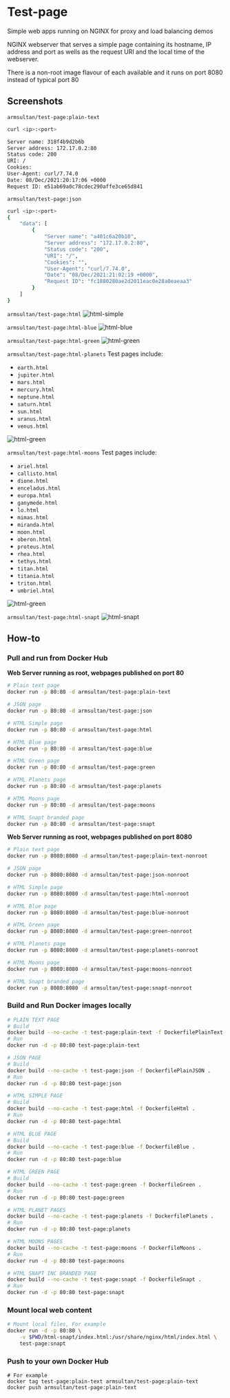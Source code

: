 
# Test-page

Simple web apps running on NGINX for proxy and load balancing demos 

NGINX webserver that serves a simple page containing its hostname, IP address
and port as wells as the request URI and the local time of the webserver.

There is a non-root image flavour of each available and it runs on port 8080
instead of typical port 80

## Screenshots

`armsultan/test-page:plain-text`
```bash
curl <ip>:<port>

Server name: 318f4b9d2b6b
Server address: 172.17.0.2:80
Status code: 200
URI: /
Cookies: 
User-Agent: curl/7.74.0
Date: 08/Dec/2021:20:17:06 +0000
Request ID: e51ab69a0c78cdec290affe3ce65d841
```

`armsultan/test-page:json`
```bash
curl <ip>:<port>
{
    "data": [
        {
            "Server name": "a401c6a20b10",
            "Server address": "172.17.0.2:80",
            "Status code": "200",
            "URI": "/",
            "Cookies": "",
            "User-Agent": "curl/7.74.0",
            "Date": "08/Dec/2021:21:02:19 +0000",
            "Request ID": "fc1880280ae2d2011eac0e28a0eaeaa3"
        }
    ]
}
```

`armsultan/test-page:html`
![html-simple](media/html-simple.png)

`armsultan/test-page:html-blue`
![html-blue](media/html-blue.png)

`armsultan/test-page:html-green`
![html-green](media/html-green.png)

`armsultan/test-page:html-planets`
Test pages include:
 * `earth.html`
 * `jupiter.html`
 * `mars.html`
 * `mercury.html`
 * `neptune.html`
 * `saturn.html`
 * `sun.html`
 * `uranus.html`
 * `venus.html`

![html-green](media/html-planets.png)

`armsultan/test-page:html-moons`
Test pages include:
 * `ariel.html`
 * `callisto.html`
 * `dione.html`
 * `enceladus.html`
 * `europa.html`
 * `ganymede.html`
 * `lo.html`
 * `mimas.html`
 * `miranda.html`
 * `moon.html`
 * `oberon.html`
 * `proteus.html`
 * `rhea.html`
 * `tethys.html`
 * `titan.html`
 * `titania.html`
 * `triton.html`
 * `umbriel.html`

![html-green](media/html-moons.png)

`armsultan/test-page:html-snapt`
![html-snapt](media/html-snapt.png)

## How-to

### Pull and run from Docker Hub

**Web Server running as root, webpages published on port 80**

```bash
# Plain text page
docker run -p 80:80 -d armsultan/test-page:plain-text

# JSON page
docker run -p 80:80 -d armsultan/test-page:json

# HTML Simple page
docker run -p 80:80 -d armsultan/test-page:html

# HTML Blue page
docker run -p 80:80 -d armsultan/test-page:blue

# HTML Green page
docker run -p 80:80 -d armsultan/test-page:green

# HTML Planets page
docker run -p 80:80 -d armsultan/test-page:planets

# HTML Moons page
docker run -p 80:80 -d armsultan/test-page:moons

# HTML Snapt branded page
docker run -p 80:80 -d armsultan/test-page:snapt
```

**Web Server running as root, webpages published on port 8080**

```bash
# Plain text page
docker run -p 8080:8080 -d armsultan/test-page:plain-text-nonroot

# JSON page
docker run -p 8080:8080 -d armsultan/test-page:json-nonroot

# HTML Simple page
docker run -p 8080:8080 -d armsultan/test-page:html-nonroot

# HTML Blue page
docker run -p 8080:8080 -d armsultan/test-page:blue-nonroot

# HTML Green page
docker run -p 8080:8080 -d armsultan/test-page:green-nonroot

# HTML Planets page
docker run -p 8080:8080 -d armsultan/test-page:planets-nonroot

# HTML Moons page
docker run -p 8080:8080 -d armsultan/test-page:moons-nonroot

# HTML Snapt branded page
docker run -p 8080:8080 -d armsultan/test-page:snapt-nonroot
```

### Build and Run Docker images locally

```bash
# PLAIN TEXT PAGE
# Build 
docker build --no-cache -t test-page:plain-text -f DockerfilePlainText .
# Run
docker run -d -p 80:80 test-page:plain-text

# JSON PAGE
# Build 
docker build --no-cache -t test-page:json -f DockerfilePlainJSON .
# Run
docker run -d -p 80:80 test-page:json

# HTML SIMPLE PAGE
# Build 
docker build --no-cache -t test-page:html -f DockerfileHtml .
# Run
docker run -d -p 80:80 test-page:html

# HTML BLUE PAGE
# Build 
docker build --no-cache -t test-page:blue -f DockerfileBlue .
# Run
docker run -d -p 80:80 test-page:blue

# HTML GREEN PAGE
# Build 
docker build --no-cache -t test-page:green -f DockerfileGreen .
# Run
docker run -d -p 80:80 test-page:green

# HTML PLANET PAGES
docker build --no-cache -t test-page:planets -f DockerfilePlanets .
# Run
docker run -d -p 80:80 test-page:planets

# HTML MOONS PAGES
docker build --no-cache -t test-page:moons -f DockerfileMoons .
# Run
docker run -d -p 80:80 test-page:moons

# HTML SNAPT INC BRANDED PAGE
docker build --no-cache -t test-page:snapt -f DockerfileSnapt .
# Run
docker run -d -p 80:80 test-page:snapt
```

### Mount local web content

```bash
# Mount local files, For example
docker run -d -p 80:80 \
    -v $PWD/html-snapt/index.html:/usr/share/nginx/html/index.html \
    test-page:snapt
```

### Push to your own Docker Hub

```
# For example
docker tag test-page:plain-text armsultan/test-page:plain-text
docker push armsultan/test-page:plain-text
```

